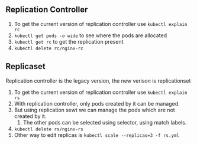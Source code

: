 ## Replication Controller

1. To get the current version of replication controller use `kubectl explain rc`
3. `kubectl get pods -o wide` to see where the pods are allocated
2. `kubectl get rc` to get the replication present
3. `kubectl delete rc/nginx-rc`

## Replicaset

Replication controller is the legacy version, the new verison is replicationset

1. To get the current version of replication controller use `kubectl explain rs`
2. With replication controller, only pods created by it can be managed.
3. But using replication sewt we can manage the pods which are not created by it.
    1. The other pods can be selected using selector, using match labels.
4. `kubectl delete rs/nginx-rs`
5. Other way to edit replicas is `kubectl scale --replicas=3 -f rs.yml`